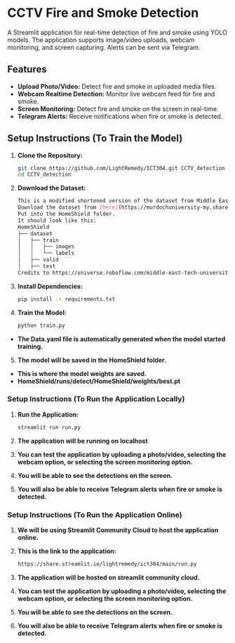 # CCTV Fire and Smoke Detection

A Streamlit application for real-time detection of fire and smoke using YOLO models. The application supports image/video uploads, webcam monitoring, and screen capturing. Alerts can be sent via Telegram.

## Features

- **Upload Photo/Video:** Detect fire and smoke in uploaded media files.
- **Webcam Realtime Detection:** Monitor live webcam feed for fire and smoke.
- **Screen Monitoring:** Detect fire and smoke on the screen in real-time.
- **Telegram Alerts:** Receive notifications when fire or smoke is detected.

## Setup Instructions (To Train the Model)

1. **Clone the Repository:**
   ```bash
   git clone https://github.com/LightRemedy/ICT304.git CCTV_detection
   cd CCTV_detection
   ```

2. **Download the Dataset:**
   ```bash
   This is a modified shortened version of the dataset from Middle East Tech University.
   Download the dataset from [here](https://murdochuniversity-my.sharepoint.com/:f:/r/personal/34944909_student_murdoch_edu_au/Documents/ICT304%20AI%20System%20Design/ICT304-PT%20GRP4%20Assignment%202%20Dataset/Dataset?csf=1&web=1&e=pVIoj8)
   Put into the HomeShield folder.
   It should look like this:
   HomeShield
   ├── dataset
   │   ├── train
   │   │   ├── images
   │   │   └── labels
   │   ├── valid
   │   ├── test
   Credits to https://universe.roboflow.com/middle-east-tech-university/fire-and-smoke-detection-hiwia for the full dataset.
   ```
   

3. **Install Dependencies:**
   ```bash
   pip install -r requirements.txt
   ```

4. **Train the Model:**
   ```bash
   python train.py
   ```
- **The Data.yaml file is automatically generated when the model started training.**

5. **The model will be saved in the HomeShield folder.**
- **This is where the model weights are saved.**
- **HomeShield/runs/detect/HomeShield/weights/best.pt**


### Setup Instructions (To Run the Application Locally)

1. **Run the Application:**
   ```bash
   streamlit run run.py
   ```

2. **The application will be running on localhost**

3. **You can test the application by uploading a photo/video, selecting the webcam option, or selecting the screen monitoring option.**

4. **You will be able to see the detections on the screen.**

5. **You will also be able to receive Telegram alerts when fire or smoke is detected.**


### Setup Instructions (To Run the Application Online)

1. **We will be using Streamlit Community Cloud to host the application online.**

2. **This is the link to the application:**
   ```bash
   https://share.streamlit.io/lightremedy/ict304/main/run.py
   ```

3. **The application will be hosted on streamlit community cloud.**

4. **You can test the application by uploading a photo/video, selecting the webcam option, or selecting the screen monitoring option.**

5. **You will be able to see the detections on the screen.**

6. **You will also be able to receive Telegram alerts when fire or smoke is detected.**
